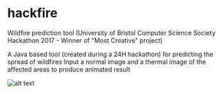 # hackfire
Wildfire prediction tool (University of Bristol Computer Science Society Hackathon 2017 - Winner of "Most Creative" project)

A Java based tool (created during a 24H hackathon) for predicting the spread of wildfires
Input a normal image and a thermal image of the affected areas to produce animated result

![alt text](https://photos-2.dropbox.com/t/2/AAAv_GLGahHwPt2Xy6DIs42DkHNJb6SzoJIqpMUGx9WodA/12/4515072/png/32x32/3/1507568400/0/2/hackfire.png/EPO4sQMYtuYJIAIoAg/KgnOEMVVvjt5Hxv96MySIeitF1ZzTsBUlgfUXDC3lEU?dl=0&size=1280x960&size_mode=3)
